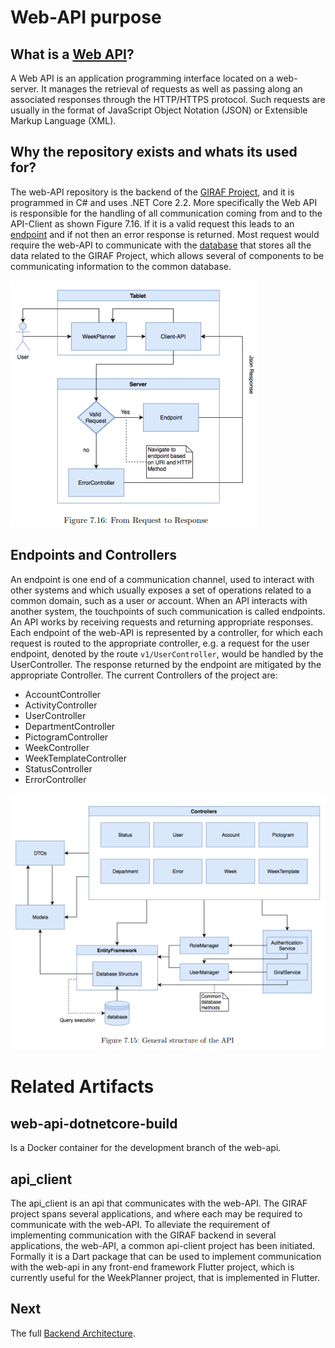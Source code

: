 # Web-API purpose

## What is a [Web API](https://en.wikipedia.org/wiki/Web_API)?

A Web API is an application programming interface located on a web-server. It manages the retrieval of requests as well as passing along an associated responses through the HTTP/HTTPS protocol. Such requests are usually in the format of JavaScript Object Notation (JSON) or Extensible Markup Language (XML).

## Why the repository exists and whats its used for?

The web-API repository is the backend of the [GIRAF Project](https://github.com/aau-giraf/web-api), and it is programmed in C# and uses .NET Core 2.2. More specifically the Web API is responsible for the handling of all communication coming from and to the API-Client as shown Figure 7.16. If it is a valid request this leads to an [endpoint](./EndpointsAndControllers.md) and if not then an error response is returned. Most request would require the web-API to communicate with the [database](./Database.md) that stores all the data related to the GIRAF Project, which allows several of components to be communicating information to the common database.

![Web-API in System Overview](./images/Fig-7-16.png)

## Endpoints and Controllers

An endpoint is one end of a communication channel, used to interact with other systems and which usually exposes a set of operations related to a common domain, such as a user or account. When an API interacts with another system, the touchpoints of such communication is called endpoints. An API works by receiving requests and returning appropriate responses. Each endpoint of the web-API is represented by a controller, for which each request is routed to the appropriate controller, e.g. a request for the user endpoint, denoted by the route ```v1/UserController```, would be handled by the UserController. The response returned by the endpoint are mitigated by the appropriate Controller. The current Controllers of the project are: 

- AccountController
- ActivityController
- UserController
- DepartmentController
- PictogramController
- WeekController
- WeekTemplateController
- StatusController
- ErrorController

![Web-API Controllers](./images/Fig-7-15.png)

# Related Artifacts

## web-api-dotnetcore-build
Is a Docker container for the development branch of the web-api.

## api_client
The api_client is an api that communicates with the web-API. The GIRAF project spans several applications, and where each may be required to communicate with the web-API. To alleviate the requirement of implementing communication with the GIRAF backend in several applications, the web-API, a common api-client project has been initiated. Formally it is a Dart package that can be used to implement communication with the web-api in any front-end framework Flutter project, which is currently useful for the WeekPlanner project, that is implemented in Flutter.

## Next

The full [Backend Architecture](./BackendArchitecture.md).